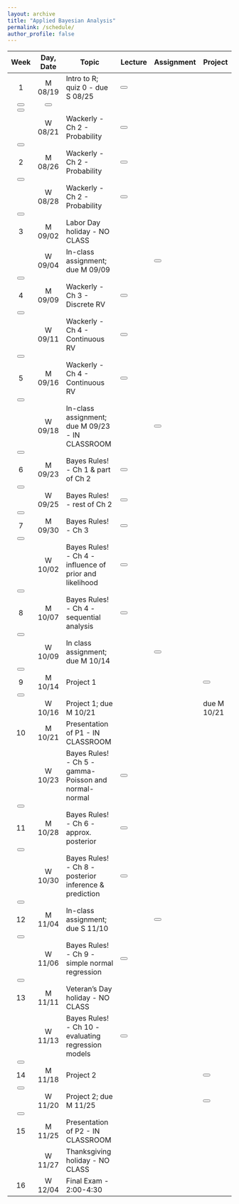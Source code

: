 ```yaml
---
layout: archive
title: "Applied Bayesian Analysis"
permalink: /schedule/
author_profile: false
---
```


<head>
<link rel="stylesheet" href="https://cdn.jsdelivr.net/npm/bootstrap@5.0.2/dist/css/bootstrap.min.css">
<link rel="stylesheet" href="https://cdn.jsdelivr.net/npm/bootstrap-icons@1.5.0/font/bootstrap-icons.css">
</head>

| Week | Day, Date | Topic                                                   | Lecture | Assignment | Project |
|:----:|:---------:|---------------------------------------------------------|---------|------------|---------|
|   1  |  M 08/19  | Intro to R; quiz 0 - due S 08/25                        | [<button type="submit" class="btn btn-primary"><span class="bi-journal-text"></span></button>](~/files/1-Fa24/qmd/W01-L1-intro-to-R-and-Quarto.qmd)
[<button type="submit" class="btn btn-secondary"><span class="bi-code-square"></span></button><br>](link)        |  [<button type="submit" class="btn btn-primary"><span class="bi-journal-text"></span></button>](link)
[<button type="submit" class="btn btn-secondary"><span class="bi-code-square"></span></button><br>](link)          |         |
|      |  W 08/21  | Wackerly - Ch 2 - Probability                           | [<button type="submit" class="btn btn-primary"><span class="bi-journal-text"></span></button>](link)
[<button type="submit" class="btn btn-secondary"><span class="bi-code-square"></span></button><br>](link)        |            |         |
|   2  |  M 08/26  | Wackerly - Ch 2 - Probability                           | [<button type="submit" class="btn btn-primary"><span class="bi-journal-text"></span></button>](link)
[<button type="submit" class="btn btn-secondary"><span class="bi-code-square"></span></button><br>](link)        |            |         |
|      |  W 08/28  | Wackerly - Ch 2 - Probability                           | [<button type="submit" class="btn btn-primary"><span class="bi-journal-text"></span></button>](link)
[<button type="submit" class="btn btn-secondary"><span class="bi-code-square"></span></button><br>](link) |            |         |
|   3  |  M 09/02  | Labor Day holiday - NO CLASS                            |         |            |         |
|      |  W 09/04  | In-class assignment; due M 09/09                        |         | [<button type="submit" class="btn btn-primary"><span class="bi-journal-text"></span></button>](link)
[<button type="submit" class="btn btn-secondary"><span class="bi-code-square"></span></button><br>](link) |         |
|   4  |  M 09/09  | Wackerly - Ch 3 - Discrete RV                           | [<button type="submit" class="btn btn-primary"><span class="bi-journal-text"></span></button>](link)
[<button type="submit" class="btn btn-secondary"><span class="bi-code-square"></span></button><br>](link) |            |         |
|      |  W 09/11  | Wackerly - Ch 4 - Continuous RV                         | [<button type="submit" class="btn btn-primary"><span class="bi-journal-text"></span></button>](link)
[<button type="submit" class="btn btn-secondary"><span class="bi-code-square"></span></button><br>](link) |            |         |
|   5  |  M 09/16  | Wackerly - Ch 4 - Continuous RV                         | [<button type="submit" class="btn btn-primary"><span class="bi-journal-text"></span></button>](link)
[<button type="submit" class="btn btn-secondary"><span class="bi-code-square"></span></button><br>](link) |            |         |
|      |  W 09/18  | In-class assignment; due M 09/23 - IN CLASSROOM         |         | [<button type="submit" class="btn btn-primary"><span class="bi-journal-text"></span></button>](link)
[<button type="submit" class="btn btn-secondary"><span class="bi-code-square"></span></button><br>](link) |         |
|   6  |  M 09/23  | Bayes Rules! - Ch 1 & part of Ch 2                      | [<button type="submit" class="btn btn-primary"><span class="bi-journal-text"></span></button>](link)
[<button type="submit" class="btn btn-secondary"><span class="bi-code-square"></span></button><br>](link)        |            |         |
|      |  W 09/25  | Bayes Rules! - rest of Ch 2                             | [<button type="submit" class="btn btn-primary"><span class="bi-journal-text"></span></button>](link)
[<button type="submit" class="btn btn-secondary"><span class="bi-code-square"></span></button><br>](link)        |            |         |
|   7  |  M 09/30  | Bayes Rules! - Ch 3                                     | [<button type="submit" class="btn btn-primary"><span class="bi-journal-text"></span></button>](link)
[<button type="submit" class="btn btn-secondary"><span class="bi-code-square"></span></button><br>](link)        |            |         |
|      |  W 10/02  | Bayes Rules! - Ch 4 - influence of prior and likelihood | [<button type="submit" class="btn btn-primary"><span class="bi-journal-text"></span></button>](link)
[<button type="submit" class="btn btn-secondary"><span class="bi-code-square"></span></button><br>](link)        |            |         |
|   8  |  M 10/07  | Bayes Rules! - Ch 4 - sequential analysis               |[<button type="submit" class="btn btn-primary"><span class="bi-journal-text"></span></button>](link)
[<button type="submit" class="btn btn-secondary"><span class="bi-code-square"></span></button><br>](link)         |            |         |
|      |  W 10/09  | In class assignment; due M 10/14                        |         | [<button type="submit" class="btn btn-primary"><span class="bi-journal-text"></span></button>](link)
[<button type="submit" class="btn btn-secondary"><span class="bi-code-square"></span></button><br>](link) |         |
|   9  |  M 10/14  | Project 1                                               |         |            | [<button type="submit" class="btn btn-primary"><span class="bi-journal-text"></span></button>](link)
[<button type="submit" class="btn btn-secondary"><span class="bi-code-square"></span></button><br>](link)        |
|      |  W 10/16  | Project 1; due M 10/21                                  |         |            | due M 10/21        |
|  10  |  M 10/21  | Presentation of P1 - IN CLASSROOM                       |         |            |         |
|      |  W 10/23  | Bayes Rules! - Ch 5 - gamma-Poisson and normal-normal   | [<button type="submit" class="btn btn-primary"><span class="bi-journal-text"></span></button>](link)
[<button type="submit" class="btn btn-secondary"><span class="bi-code-square"></span></button><br>](link) |            |         |
|  11  |  M 10/28  | Bayes Rules! - Ch 6 - approx. posterior                 | [<button type="submit" class="btn btn-primary"><span class="bi-journal-text"></span></button>](link)
[<button type="submit" class="btn btn-secondary"><span class="bi-code-square"></span></button><br>](link) |            |         |
|      |  W 10/30  | Bayes Rules! - Ch 8 - posterior inference & prediction  | [<button type="submit" class="btn btn-primary"><span class="bi-journal-text"></span></button>](link)
[<button type="submit" class="btn btn-secondary"><span class="bi-code-square"></span></button><br>](link) |            |         |
|  12  |  M 11/04  | In-class assignment; due S 11/10                        | | [<button type="submit" class="btn btn-primary"><span class="bi-journal-text"></span></button>](link)
[<button type="submit" class="btn btn-secondary"><span class="bi-code-square"></span></button><br>](link) |         |
|      |  W 11/06  | Bayes Rules! - Ch 9 - simple normal regression          | [<button type="submit" class="btn btn-primary"><span class="bi-journal-text"></span></button>](link)
[<button type="submit" class="btn btn-secondary"><span class="bi-code-square"></span></button><br>](link) |            |         |
|  13  |  M 11/11  | Veteran’s Day holiday - NO CLASS                        |         |            |         |
|      |  W 11/13  | Bayes Rules! - Ch 10 - evaluating regression models     | [<button type="submit" class="btn btn-primary"><span class="bi-journal-text"></span></button>](link)
[<button type="submit" class="btn btn-secondary"><span class="bi-code-square"></span></button><br>](link)  |            |         |
|  14  |  M 11/18  | Project 2  |         |            | [<button type="submit" class="btn btn-primary"><span class="bi-journal-text"></span></button>](link)
[<button type="submit" class="btn btn-secondary"><span class="bi-code-square"></span></button><br>](link) |
|      |  W 11/20  | Project 2; due M 11/25                                  |         |            | [<button type="submit" class="btn btn-primary"><span class="bi-journal-text"></span></button>](link)
[<button type="submit" class="btn btn-secondary"><span class="bi-code-square"></span></button><br>](link)|
|  15  |  M 11/25  | Presentation of P2 - IN CLASSROOM                       |         |            |         |
|      |  W 11/27  | Thanksgiving holiday - NO CLASS                         |         |            |         |
|  16  |  W 12/04  | Final Exam - 2:00-4:30                                  |         |            |         |




